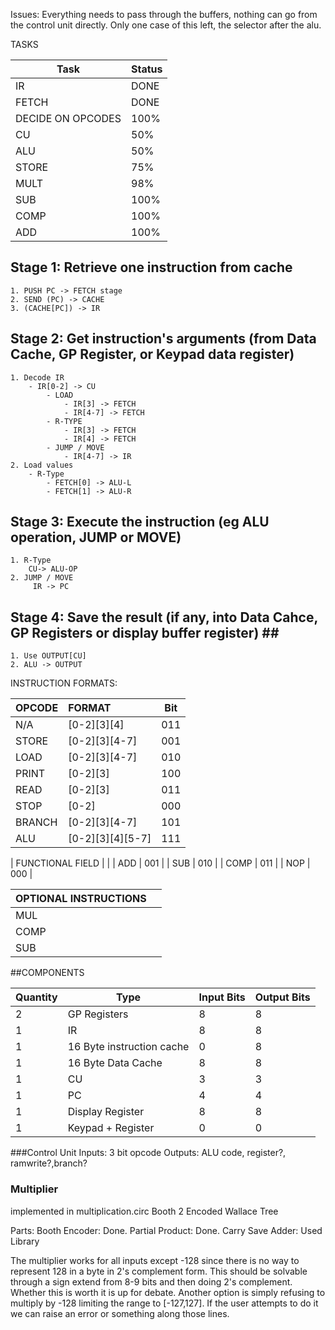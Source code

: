 Issues:
Everything needs to pass through the buffers, nothing can go from the control unit directly. Only one case of this left, the selector after the alu. 


TASKS

|        Task       | Status |
|-------------------|--------|
| IR                | DONE   |
| FETCH             | DONE   |
| DECIDE ON OPCODES | 100%   |
| CU                | 50%    |
| ALU               | 50%    |
| STORE             | 75%    |
| MULT              | 98%    |
| SUB               | 100%   |
| COMP              | 100%   |
| ADD               | 100%   |



## Stage 1: Retrieve one instruction from cache ##

    1. PUSH PC -> FETCH stage
    2. SEND (PC) -> CACHE
    3. (CACHE[PC]) -> IR
## Stage 2: Get instruction's arguments (from Data Cache, GP Register, or Keypad data register) ##

    1. Decode IR
        - IR[0-2] -> CU
            - LOAD
                - IR[3] -> FETCH
                - IR[4-7] -> FETCH
            - R-TYPE
                - IR[3] -> FETCH
                - IR[4] -> FETCH
            - JUMP / MOVE
                - IR[4-7] -> IR
    2. Load values
        - R-Type
            - FETCH[0] -> ALU-L
            - FETCH[1] -> ALU-R

## Stage 3: Execute the instruction (eg ALU operation, JUMP or MOVE) ##
    1. R-Type
        CU-> ALU-OP
    2. JUMP / MOVE
         IR -> PC

## Stage 4: Save the result (if any, into Data Cahce, GP Registers or display buffer register) ## ##
    1. Use OUTPUT[CU]
    2. ALU -> OUTPUT

INSTRUCTION FORMATS:

| OPCODE     | FORMAT           | Bit |
| :--------- | :--------------  | --- |
| N/A        | [0-2][3][4]      | 011 |
| STORE      | [0-2][3][4-7]    | 001 |
| LOAD       | [0-2][3][4-7]    | 010 |
| PRINT      | [0-2][3]         | 100 |
| READ       | [0-2][3]         | 011 |
| STOP       | [0-2]            | 000 |
| BRANCH     | [0-2][3][4-7]    | 101 |
| ALU        | [0-2][3][4][5-7] | 111 |


| FUNCTIONAL FIELD |     |
| ADD              | 001 |
| SUB              | 010 |
| COMP             | 011 |
| NOP              | 000 |

| OPTIONAL INSTRUCTIONS   ||
|:---------|:--------------|
| MUL      |               |
| COMP     |               |
| SUB      |               |






##COMPONENTS

| Quantity |            Type           | Input Bits | Output Bits |
|----------|---------------------------|------------|-------------|
|        2 | GP Registers              |          8 |           8 |
|        1 | IR                        |          8 |           8 |
|        1 | 16 Byte instruction cache |          0 |           8 |
|        1 | 16 Byte Data Cache        |          8 |           8 |
|        1 | CU                        |          3 |           3 |
|        1 | PC                        |          4 |           4 |
|        1 | Display Register          |          8 |           8 |
|        1 | Keypad + Register         |          0 |           0 |

###Control Unit
Inputs: 3 bit opcode
Outputs: ALU code, register?, ramwrite?,branch?

### Multiplier ###
implemented in multiplication.circ
Booth 2 Encoded Wallace Tree

Parts: 
Booth Encoder: Done.
Partial Product: Done.
Carry Save Adder: Used Library

The multiplier works for all inputs except -128 since there is no way to represent 128 in a byte in 2's complement form. This should be solvable through a sign extend from 8-9 bits and then doing 2's complement. Whether this is worth it is up for debate. Another option is simply refusing to multiply by -128 limiting the range to [-127,127]. If the user attempts to do it we can raise an error or something along those lines. 



